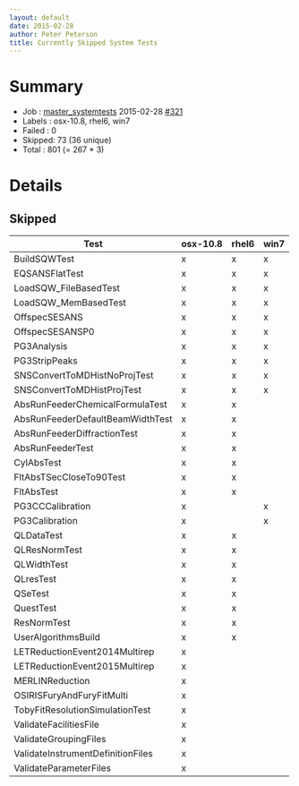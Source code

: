 ```yaml
---
layout: default
date: 2015-02-28
author: Peter Peterson
title: Currently Skipped System Tests
---
```

Summary
=======

* Job    : [master_systemtests](http://builds.mantidproject.org/job/master_systemtests/) 2015-02-28 [#321](http://builds.mantidproject.org/job/master_systemtests/321/)
* Labels : osx-10.8, rhel6, win7
* Failed : 0
* Skipped: 73 (36 unique)
* Total  : 801 (= 267 * 3)

Details
=======

Skipped
-------

| Test                               | osx-10.8 | rhel6 | win7 |
|------------------------------------|----------|-------|------|
| BuildSQWTest                       |     x    |   x   |   x  |
| EQSANSFlatTest                     |     x    |   x   |   x  |
| LoadSQW_FileBasedTest              |     x    |   x   |   x  |
| LoadSQW_MemBasedTest               |     x    |   x   |   x  |
| OffspecSESANS                      |     x    |   x   |   x  |
| OffspecSESANSP0                    |     x    |   x   |   x  |
| PG3Analysis                        |     x    |   x   |   x  |
| PG3StripPeaks                      |     x    |   x   |   x  |
| SNSConvertToMDHistNoProjTest       |     x    |   x   |   x  |
| SNSConvertToMDHistProjTest         |     x    |   x   |   x  |
| AbsRunFeederChemicalFormulaTest    |     x    |   x   |      |
| AbsRunFeederDefaultBeamWidthTest   |     x    |   x   |      |
| AbsRunFeederDiffractionTest        |     x    |   x   |      |
| AbsRunFeederTest                   |     x    |   x   |      |
| CylAbsTest                         |     x    |   x   |      |
| FltAbsTSecCloseTo90Test            |     x    |   x   |      |
| FltAbsTest                         |     x    |   x   |      |
| PG3CCCalibration                   |     x    |       |   x  |
| PG3Calibration                     |     x    |       |   x  |
| QLDataTest                         |     x    |   x   |      |
| QLResNormTest                      |     x    |   x   |      |
| QLWidthTest                        |     x    |   x   |      |
| QLresTest                          |     x    |   x   |      |
| QSeTest                            |     x    |   x   |      |
| QuestTest                          |     x    |   x   |      |
| ResNormTest                        |     x    |   x   |      |
| UserAlgorithmsBuild                |     x    |   x   |      |
| LETReductionEvent2014Multirep      |     x    |       |      |
| LETReductionEvent2015Multirep      |     x    |       |      |
| MERLINReduction                    |     x    |       |      |
| OSIRISFuryAndFuryFitMulti          |     x    |       |      |
| TobyFitResolutionSimulationTest    |     x    |       |      |
| ValidateFacilitiesFile             |     x    |       |      |
| ValidateGroupingFiles              |     x    |       |      |
| ValidateInstrumentDefinitionFiles  |     x    |       |      |
| ValidateParameterFiles             |     x    |       |      |
